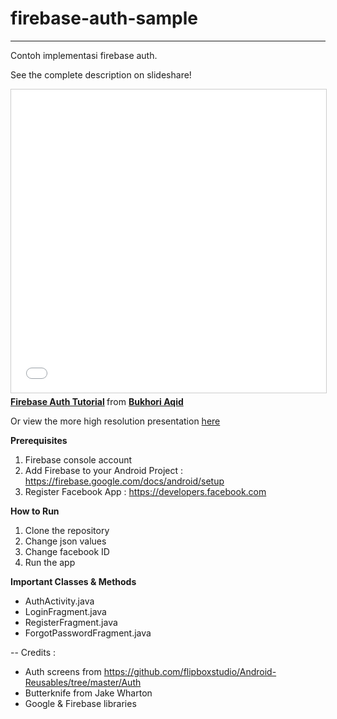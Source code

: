 # firebase-auth-sample
----
Contoh implementasi firebase auth.

See the complete description on slideshare!
<iframe src="//www.slideshare.net/slideshow/embed_code/key/2gVEfsPM9VBPYV" width="595" height="485" frameborder="0" marginwidth="0" marginheight="0" scrolling="no" style="border:1px solid #CCC; border-width:1px; margin-bottom:5px; max-width: 100%;" allowfullscreen> </iframe> <div style="margin-bottom:5px"> <strong> <a href="//www.slideshare.net/aqidd1/firebase-auth-tutorial" title="Firebase Auth Tutorial" target="_blank">Firebase Auth Tutorial</a> </strong> from <strong><a target="_blank" href="//www.slideshare.net/aqidd1">Bukhori Aqid</a></strong> </div>

Or view the more high resolution presentation <a href="https://docs.google.com/presentation/d/1lHRSxL5IS6PmsMIlVZ7cTtNzgW7DBzq_OjbB__mvPbw/edit#slide=id.g18ae9142df_0_156">here</a>


**Prerequisites**

1. Firebase console account
2. Add Firebase to your Android Project : https://firebase.google.com/docs/android/setup
3. Register Facebook App : https://developers.facebook.com


**How to Run**

1. Clone the repository
2. Change json values
3. Change facebook ID
4. Run the app


**Important Classes & Methods**

* AuthActivity.java
* LoginFragment.java
* RegisterFragment.java
* ForgotPasswordFragment.java



--
Credits :

* Auth screens from https://github.com/flipboxstudio/Android-Reusables/tree/master/Auth
* Butterknife from Jake Wharton
* Google & Firebase libraries
